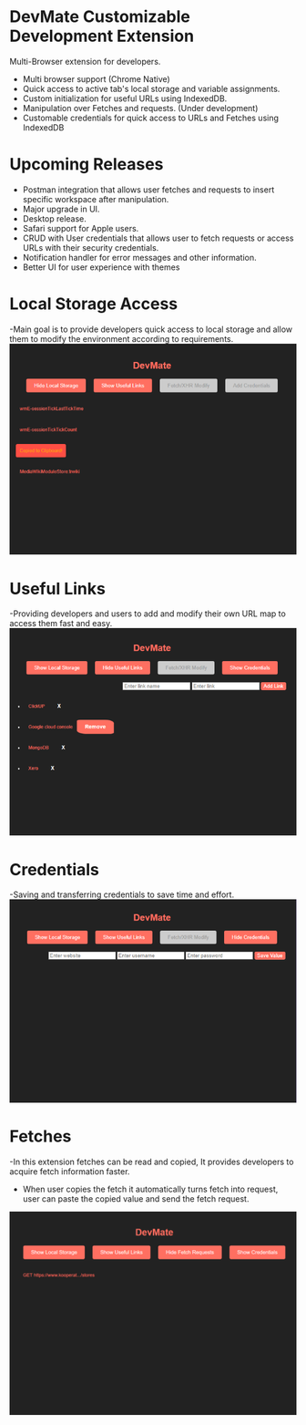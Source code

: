 # DevMate Customizable Development Extension
Multi-Browser extension for developers.
- Multi browser support (Chrome Native)
- Quick access to active tab's local storage and variable assignments.
- Custom initialization for useful URLs using IndexedDB.
- Manipulation over Fetches and requests. (Under development)
- Customable credentials for quick access to URLs and Fetches using IndexedDB


# Upcoming Releases
- Postman integration that allows user fetches and requests to insert specific workspace after manipulation.
- Major upgrade in UI.
- Desktop release.
- Safari support for Apple users.
- CRUD with User credentials that allows user to fetch requests or access URLs with their security credentials.
- Notification handler for error messages and other information.
- Better UI for user experience with themes

# Local Storage Access
-Main goal is to provide developers quick access to local storage and allow them to modify the environment according to requirements.
![preview](/assets/localstorage.png)

# Useful Links
-Providing developers and users to add and modify their own URL map to access them fast and easy.
![preview](/assets/usefullinks.png)

# Credentials
-Saving and transferring credentials to save time and effort.
![preview](/assets/creedentials.png)

# Fetches
-In this extension fetches can be read and copied, It provides developers to acquire fetch information faster.
  - When user copies the fetch it automatically turns fetch into request, user can paste the copied value and send the fetch request.

![preview](/assets/fetches.png)
